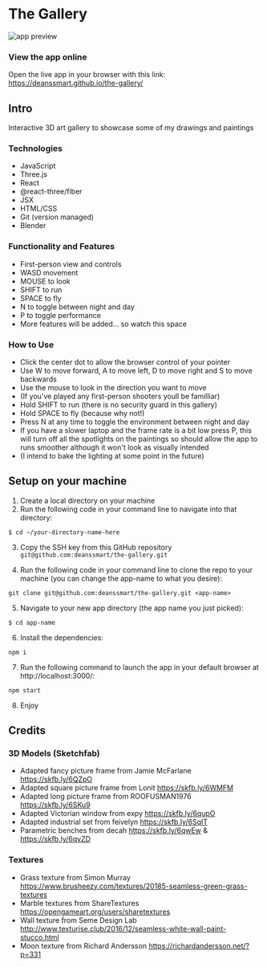 # The Gallery

![app preview](./public/assets/Images/The-Gallery-Preview.jpg)

### View the app online

Open the live app in your browser with this link: https://deanssmart.github.io/the-gallery/

## Intro

Interactive 3D art gallery to showcase some of my drawings and paintings

### Technologies

- JavaScript
- Three.js
- React
- @react-three/fiber
- JSX
- HTML/CSS
- Git (version managed)
- Blender

### Functionality and Features

- First-person view and controls
- WASD movement
- MOUSE to look
- SHIFT to run
- SPACE to fly
- N to toggle between night and day
- P to toggle performance
- More features will be added... so watch this space

### How to Use

- Click the center dot to allow the browser control of your pointer
- Use W to move forward, A to move left, D to move right and S to move backwards
- Use the mouse to look in the direction you want to move
- (If you've played any first-person shooters youll be familliar)
- Hold SHIFT to run (there is no security guard in this gallery)
- Hold SPACE to fly (because why not!)
- Press N at any time to toggle the environment between night and day
- If you have a slower laptop and the frame rate is a bit low press P, this will turn off all the spotlights on the paintings so should allow the app to runs smoother although it won't look as visually intended
- (I intend to bake the lighting at some point in the future)

## Setup on your machine

1. Create a local directory on your machine
2. Run the following code in your command line to navigate into that directory:

```shell
$ cd ~/your-directory-name-here
```
3. Copy the SSH key from this GitHub repository `git@github.com:deanssmart/the-gallery.git`

4. Run the following code in your command line to clone the repo to your machine (you can change the app-name to what you desire):

```shell
git clone git@github.com:deanssmart/the-gallery.git <app-name>
```
5. Navigate to your new app directory (the app name you just picked):

```shell
$ cd app-name
```
6. Install the dependencies:

```shell
npm i
```
7. Run the following command to launch the app in your default browser at http://localhost:3000/:

```shell
npm start
```
8. Enjoy

## Credits

### 3D Models (Sketchfab)

- Adapted fancy picture frame from Jamie McFarlane https://skfb.ly/6QZpO
- Adapted square picture frame from Lonit https://skfb.ly/6WMFM
- Adapted long picture frame from ROOFUSMAN1976 https://skfb.ly/6SKu9
- Adapted Victorian window from expy https://skfb.ly/6qupO
- Adapted industrial set from feivelyn https://skfb.ly/6SqIT
- Parametric benches from decah https://skfb.ly/6qwEw & https://skfb.ly/6qvZD

### Textures
- Grass texture from Simon Murray https://www.brusheezy.com/textures/20185-seamless-green-grass-textures
- Marble textures from ShareTextures https://opengameart.org/users/sharetextures
- Wall texture from Seme Design Lab http://www.texturise.club/2016/12/seamless-white-wall-paint-stucco.html
- Moon texture from Richard Andersson https://richardandersson.net/?p=331
